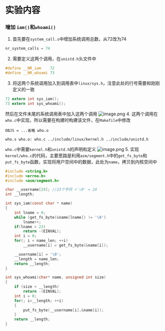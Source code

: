 # 实验内容
### 增加 `iam()`和`whoami()`
1. 首先要在`system_call.s`中增加系统调用总数，从72改为74
```c
nr_system_calls = 74
```
2. 需要定义这两个调用，在`unistd.h`头文件中
```c
#define __NR_iam    72
#define __NR_whoami 73
```
3. 将这两个系统调用加入到调用表中`linux/sys.h`，注意此处的行号需要和刚刚定义的一致
```C
72 extern int sys_iam();
73 extern int sys_whoami();
```
然后在文件末尾的系统调用表中加入这两个调用
![image.png](https://s2.loli.net/2024/12/17/NDcbwEk9vZY5hOW.png)
4. 这两个调用在`who.c`中实现，所以需要在构建时构建该文件，在`Makefile`中修改
```
OBJS = ...省略 who.o

who.s who.o: who.c ../include/linux/kernel.h ../include/unistd.h
```
`who.c`中需要`kernel.h`和`unistd.h`的声明和定义
![image.png](https://s2.loli.net/2024/12/17/2A9vI1CoeVjkRzQ.png)
5. 实现`kernel/who.c`的代码，主要思路是利用`asm/segment.h`中的`get_fs_byte`和`put_fs_byte`函数，实现将用户空间中的数据，此处为`name`，拷贝到内核空间中
```c
#include <string.h>
#include <errno.h>
#include <asm/segment.h>

char __username[24]; //23个字符 +'\0' = 24
int __length;

int sys_iam(const char * name)
{
	int lname = 0;
	while (get_fs_byte(&name[lname]) != '\0')
		lname++;
	if(lname > 23)
		return -(EINVAL);
	int i = 0;
	for(; i < name_len; ++i)
		__username[i] = get_fs_byte(&name[i]);

	__username[i] = '\0';
	__length = name_len;
	return __length;
}

int sys_whoami(char* name, unsigned int size)
{ 	
	if (size < __length)
		return -(EINVAL);
	int i = 0;
	for(; i<__length; ++i)
	{
		put_fs_byte(__username[i],&name[i]);
	}
	return __length;
}
```
